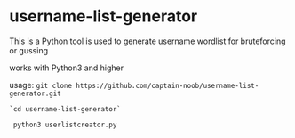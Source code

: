 # username-list-generator

This is a Python tool is used to generate username wordlist for bruteforcing or gussing

works with Python3 and higher

usage:
    `git clone https://github.com/captain-noob/username-list-generator.git`

    `cd username-list-generator`

   ` python3 userlistcreator.py`
   
   
    
    
    
